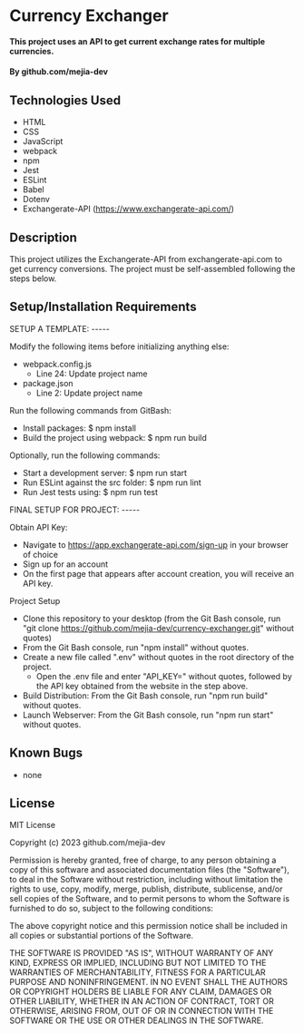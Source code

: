 # Currency Exchanger

#### This project uses an API to get current exchange rates for multiple currencies.

#### By github.com/mejia-dev

## Technologies Used

* HTML
* CSS
* JavaScript
* webpack
* npm
* Jest
* ESLint
* Babel
* Dotenv
* Exchangerate-API (https://www.exchangerate-api.com/)

## Description

This project utilizes the Exchangerate-API from exchangerate-api.com to get currency conversions. The project must be self-assembled following the steps below.


## Setup/Installation Requirements

SETUP A TEMPLATE: -----

Modify the following items before initializing anything else:
* webpack.config.js
  * Line 24: Update project name
* package.json
  * Line 2: Update project name

Run the following commands from GitBash:
* Install packages: $ npm install
* Build the project using webpack: $ npm run build

Optionally, run the following commands:
* Start a development server: $ npm run start
* Run ESLint against the src folder: $ npm run lint
* Run Jest tests using: $ npm run test


FINAL SETUP FOR PROJECT: -----

Obtain API Key:
* Navigate to https://app.exchangerate-api.com/sign-up in your browser of choice
* Sign up for an account
* On the first page that appears after account creation, you will receive an API key.

Project Setup
* Clone this repository to your desktop (from the Git Bash console, run "git clone https://github.com/mejia-dev/currency-exchanger.git" without quotes)
* From the Git Bash console, run "npm install" without quotes.
* Create a new file called ".env" without quotes in the root directory of the project.
  * Open the .env file and enter "API_KEY=" without quotes, followed by the API key obtained from the website in the step above.
* Build Distribution: From the Git Bash console, run "npm run build" without quotes.
* Launch Webserver: From the Git Bash console, run "npm run start" without quotes.


## Known Bugs

* none

## License

MIT License

Copyright (c) 2023 github.com/mejia-dev

Permission is hereby granted, free of charge, to any person obtaining a copy
of this software and associated documentation files (the "Software"), to deal
in the Software without restriction, including without limitation the rights
to use, copy, modify, merge, publish, distribute, sublicense, and/or sell
copies of the Software, and to permit persons to whom the Software is
furnished to do so, subject to the following conditions:

The above copyright notice and this permission notice shall be included in all
copies or substantial portions of the Software.

THE SOFTWARE IS PROVIDED "AS IS", WITHOUT WARRANTY OF ANY KIND, EXPRESS OR
IMPLIED, INCLUDING BUT NOT LIMITED TO THE WARRANTIES OF MERCHANTABILITY,
FITNESS FOR A PARTICULAR PURPOSE AND NONINFRINGEMENT. IN NO EVENT SHALL THE
AUTHORS OR COPYRIGHT HOLDERS BE LIABLE FOR ANY CLAIM, DAMAGES OR OTHER
LIABILITY, WHETHER IN AN ACTION OF CONTRACT, TORT OR OTHERWISE, ARISING FROM,
OUT OF OR IN CONNECTION WITH THE SOFTWARE OR THE USE OR OTHER DEALINGS IN THE
SOFTWARE.